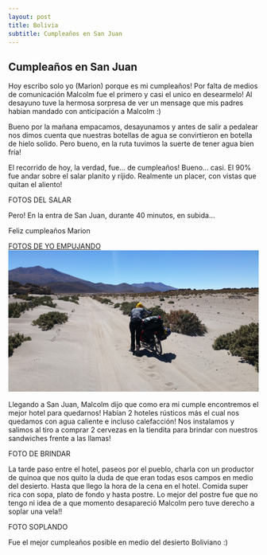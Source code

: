 ```yaml
---
layout: post
title: Bolivia
subtitle: Cumpleaños en San Juan
---
```


## Cumpleaños en San Juan

Hoy escribo solo yo (Marion) porque es mi cumpleaños!
Por falta de medios de comunicación Malcolm fue el primero y casi el unico en desearmelo!
Al desayuno tuve la hermosa sorpresa de ver un mensage que mis padres habian mandado con anticipación a Malcolm :)

Bueno por la mañana empacamos, desayunamos y antes de salir a pedalear nos dimos cuenta que nuestras botellas de agua se convirtieron en botella de hielo solido. Pero bueno, en la ruta tuvimos la suerte de tener agua bien fría!

El recorrido de hoy, la verdad, fue... de cumpleaños! Bueno... casi. El 90% fue andar sobre el salar planito y ríjido. Realmente un placer, con vistas que quitan el aliento!

FOTOS DEL SALAR

Pero! En la entra de San Juan, durante 40 minutos, en subida...

Feliz cumpleaños Marion

[FOTOS DE YO EMPUJANDO](/img/fotos/20170827_123257.jpg)
<img src="/img/fotos/20170827_123257.jpg" alt="Drawing"/>

Llegando a San Juan, Malcolm dijo que como era mi cumple encontremos el mejor hotel para quedarnos! Habían 2 hoteles rústicos más el cual nos quedamos con agua caliente e incluso calefacción! Nos instalamos y salimos al tiro a comprar 2 cervezas en la tiendita para brindar con nuestros sandwiches frente a las llamas! 

FOTO DE BRINDAR

La tarde paso entre el hotel, paseos por el pueblo, charla con un productor de quinoa que nos quito la duda de que eran todas esos campos en medio del desierto. Hasta que llego la hora de la cena en el hotel. Comida super rica con sopa, plato de fondo y hasta postre. Lo mejor del postre fue que no tengo ni idea de a que momento desapareció Malcolm pero tuve derecho a soplar una vela!!

FOTO SOPLANDO

Fue el mejor cumpleaños posible en medio del desierto Boliviano :)



